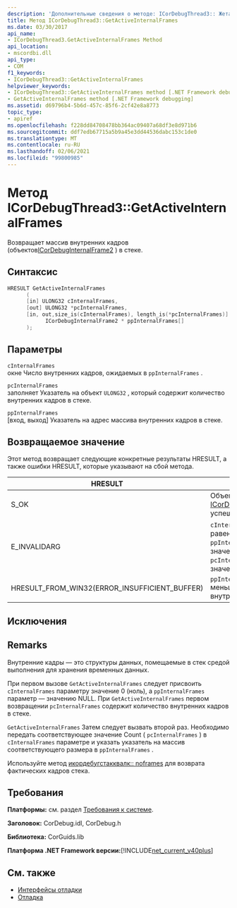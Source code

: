 ```yaml
---
description: 'Дополнительные сведения о методе: ICorDebugThread3:: Жетактивеинтерналфрамес'
title: Метод ICorDebugThread3::GetActiveInternalFrames
ms.date: 03/30/2017
api_name:
- ICorDebugThread3.GetActiveInternalFrames Method
api_location:
- mscordbi.dll
api_type:
- COM
f1_keywords:
- ICorDebugThread3::GetActiveInternalFrames
helpviewer_keywords:
- ICorDebugThread3::GetActiveInternalFrames method [.NET Framework debugging]
- GetActiveInternalFrames method [.NET Framework debugging]
ms.assetid: d69796b4-5b6d-457c-85f6-2cf42e8a8773
topic_type:
- apiref
ms.openlocfilehash: f228dd84708478bb364ac09407a68df3e8d971b6
ms.sourcegitcommit: ddf7edb67715a5b9a45e3dd44536dabc153c1de0
ms.translationtype: MT
ms.contentlocale: ru-RU
ms.lasthandoff: 02/06/2021
ms.locfileid: "99800985"
---
```

# <a name="icordebugthread3getactiveinternalframes-method"></a>Метод ICorDebugThread3::GetActiveInternalFrames

Возвращает массив внутренних кадров (объектов[ICorDebugInternalFrame2](icordebuginternalframe2-interface.md) ) в стеке.  
  
## <a name="syntax"></a>Синтаксис  
  
```cpp
HRESULT GetActiveInternalFrames  
      (  
      [in] ULONG32 cInternalFrames,  
      [out] ULONG32 *pcInternalFrames,  
      [in, out,size_is(cInternalFrames), length_is(*pcInternalFrames)]  
            ICorDebugInternalFrame2 * ppInternalFrames[]  
      );  
```  
  
## <a name="parameters"></a>Параметры  

 `cInternalFrames`  
 окне Число внутренних кадров, ожидаемых в `ppInternalFrames` .  
  
 `pcInternalFrames`  
 заполняет Указатель на объект `ULONG32` , который содержит количество внутренних кадров в стеке.  
  
 `ppInternalFrames`  
 [вход, выход] Указатель на адрес массива внутренних кадров в стеке.  
  
## <a name="return-value"></a>Возвращаемое значение  

 Этот метод возвращает следующие конкретные результаты HRESULT, а также ошибки HRESULT, которые указывают на сбой метода.  
  
|HRESULT|Описание:|  
|-------------|-----------------|  
|S_OK|Объект [ICorDebugInternalFrame2](icordebuginternalframe2-interface.md) успешно создан.|  
|E_INVALIDARG|`cInternalFrames` не равен нулю `ppInternalFrames` , имеет значение `null` , или `pcInternalFrames` имеет значение `null` .|  
|HRESULT_FROM_WIN32(ERROR_INSUFFICIENT_BUFFER)|`ppInternalFrames` меньше, чем число внутренних кадров.|  
  
## <a name="exceptions"></a>Исключения  
  
## <a name="remarks"></a>Remarks  

 Внутренние кадры — это структуры данных, помещаемые в стек средой выполнения для хранения временных данных.  
  
 При первом вызове `GetActiveInternalFrames` следует присвоить `cInternalFrames` параметру значение 0 (ноль), а `ppInternalFrames` параметр — значению NULL. При `GetActiveInternalFrames` первом возвращении `pcInternalFrames` содержит количество внутренних кадров в стеке.  
  
 `GetActiveInternalFrames` Затем следует вызвать второй раз. Необходимо передать соответствующее значение Count ( `pcInternalFrames` ) в `cInternalFrames` параметре и указать указатель на массив соответствующего размера в `ppInternalFrames` .  
  
 Используйте метод [икордебугстакквалк:: noframes](icordebugthread3-getactiveinternalframes-method.md) для возврата фактических кадров стека.  
  
## <a name="requirements"></a>Требования  

 **Платформы:** см. раздел [Требования к системе](../../get-started/system-requirements.md).  
  
 **Заголовок:** CorDebug.idl, CorDebug.h  
  
 **Библиотека:** CorGuids.lib  
  
 **Платформа .NET Framework версии:**[!INCLUDE[net_current_v40plus](../../../../includes/net-current-v40plus-md.md)]  
  
## <a name="see-also"></a>См. также

- [Интерфейсы отладки](debugging-interfaces.md)
- [Отладка](index.md)
